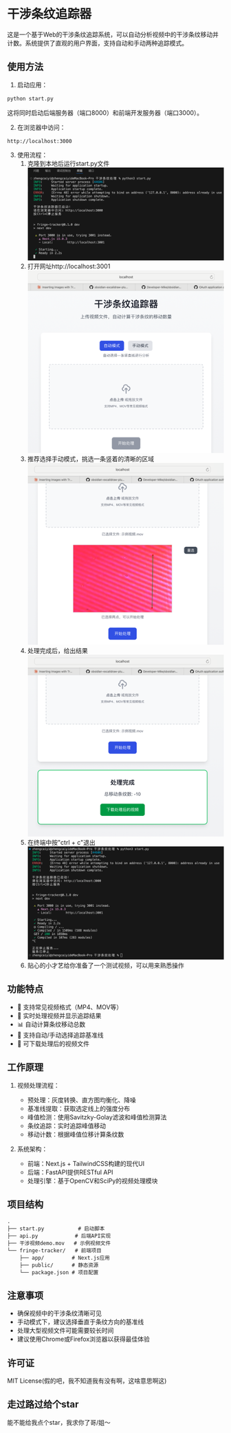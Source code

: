 # 干涉条纹追踪器

这是一个基于Web的干涉条纹追踪系统，可以自动分析视频中的干涉条纹移动并计数。系统提供了直观的用户界面，支持自动和手动两种追踪模式。

## 使用方法

1. 启动应用：
```bash
python start.py
```
这将同时启动后端服务器（端口8000）和前端开发服务器（端口3000）。

2. 在浏览器中访问：
```
http://localhost:3000
```

3. 使用流程：
   1. 克隆到本地后运行start.py文件
      ![](fig/项目启动.png)
   2. 打开网址http://localhost:3001
      ![](fig/网页样式.png)
   3. 推荐选择手动模式，挑选一条竖着的清晰的区域
      ![](fig/手动选线.png)
   4. 处理完成后，给出结果
      ![](fig/处理结果.png)
   5. 在终端中按"ctrl + c"退出
      ![](fig/项目关闭.png)
   6. 贴心的小才艺给你准备了一个测试视频，可以用来熟悉操作


## 功能特点

- 🎥 支持常见视频格式（MP4、MOV等）
- 🔄 实时处理视频并显示追踪结果
- 📊 自动计算条纹移动总数
- 🎯 支持自动/手动选择追踪基准线
- 💾 可下载处理后的视频文件

## 工作原理

1. 视频处理流程：
   - 预处理：灰度转换、直方图均衡化、降噪
   - 基准线提取：获取选定线上的强度分布
   - 峰值检测：使用Savitzky-Golay滤波和峰值检测算法
   - 条纹追踪：实时追踪峰值移动
   - 移动计数：根据峰值位移计算条纹数

2. 系统架构：
   - 前端：Next.js + TailwindCSS构建的现代UI
   - 后端：FastAPI提供RESTful API
   - 处理引擎：基于OpenCV和SciPy的视频处理模块

## 项目结构

```
.
├── start.py           # 启动脚本
├── api.py            # 后端API实现
├── 干涉视频demo.mov   # 示例视频文件
└── fringe-tracker/   # 前端项目
    ├── app/         # Next.js应用
    ├── public/      # 静态资源
    └── package.json # 项目配置
```

## 注意事项

- 确保视频中的干涉条纹清晰可见
- 手动模式下，建议选择垂直于条纹方向的基准线
- 处理大型视频文件可能需要较长时间
- 建议使用Chrome或Firefox浏览器以获得最佳体验

## 许可证

MIT License(假的吧，我不知道我有没有啊，这啥意思啊这)

## 走过路过给个star

能不能给我点个star，我求你了哥/姐～

